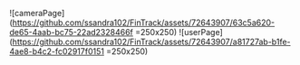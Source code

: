 ![cameraPage](https://github.com/ssandra102/FinTrack/assets/72643907/63c5a620-de65-4aab-bc75-22ad2328466f =250x250)
![userPage](https://github.com/ssandra102/FinTrack/assets/72643907/a81727ab-b1fe-4ae8-b4c2-fc02917f0151 =250x250)

